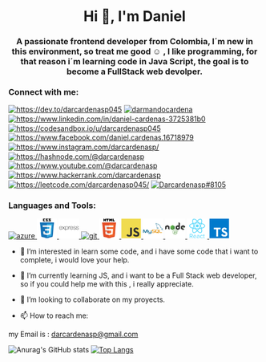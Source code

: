 <h1 align="center">Hi 👋, I'm Daniel</h1>
<h3 align="center" line-height= "150%">A passionate frontend developer from Colombia, I´m new in this environment, so treat me good ☺️ , I like programming, for that reason i´m learning code in Java Script, the goal is to become a FullStack web devolper.</h3>

<h3 align="left"style="line-height: 100%">Connect with me:</h3>
<p align="left">
<a href="https://dev.to/darcardenasp045" target="blank"><img align="center" src="https://raw.githubusercontent.com/rahuldkjain/github-profile-readme-generator/master/src/images/icons/Social/devto.svg" alt="https://dev.to/darcardenasp045" height="30" width="40" /></a>
<a href="https://twitter.com/darmandocardena" target="blank"><img align="center" src="https://raw.githubusercontent.com/rahuldkjain/github-profile-readme-generator/master/src/images/icons/Social/twitter.svg" alt="darmandocardena" height="30" width="40" /></a>
<a href="https://www.linkedin.com/in/daniel-cardenas-3725381b0" target="blank"><img align="center" src="https://raw.githubusercontent.com/rahuldkjain/github-profile-readme-generator/master/src/images/icons/Social/linked-in-alt.svg" alt="https://www.linkedin.com/in/daniel-cardenas-3725381b0" height="30" width="40" /></a>
<a href="https://codesandbox.io/u/darcardenasp045" target="blank"><img align="center" src="https://raw.githubusercontent.com/rahuldkjain/github-profile-readme-generator/master/src/images/icons/Social/codesandbox.svg" alt="https://codesandbox.io/u/darcardenasp045" height="30" width="40" /></a>
<a href="https://www.facebook.com/daniel.cardenas.16718979" target="blank"><img align="center" src="https://raw.githubusercontent.com/rahuldkjain/github-profile-readme-generator/master/src/images/icons/Social/facebook.svg" alt="https://www.facebook.com/daniel.cardenas.16718979" height="30" width="40" /></a>
<a href="https://instagram.com/darcardenasp/" target="blank"><img align="center" src="https://raw.githubusercontent.com/rahuldkjain/github-profile-readme-generator/master/src/images/icons/Social/instagram.svg" alt="https://www.instagram.com/darcardenasp/" height="30" width="40" /></a>
<a href="https://hashnode.com/@darcardenasp" target="blank"><img align="center" src="https://raw.githubusercontent.com/rahuldkjain/github-profile-readme-generator/master/src/images/icons/Social/hashnode.svg" alt="https://hashnode.com/@darcardenasp" height="30" width="40" /></a>
<a href="https://www.youtube.com/@darcardenasp" target="blank"><img align="center" src="https://raw.githubusercontent.com/rahuldkjain/github-profile-readme-generator/master/src/images/icons/Social/youtube.svg" alt="https://www.youtube.com/@darcardenasp" height="30" width="40" /></a>
<a href="https://www.hackerrank.com/darcardenasp" target="blank"><img align="center" src="https://raw.githubusercontent.com/rahuldkjain/github-profile-readme-generator/master/src/images/icons/Social/hackerrank.svg" alt="https://www.hackerrank.com/darcardenasp" height="30" width="40" /></a>
<a href="https://leetcode.com/darcardenasp045/" target="blank"><img align="center" src="https://raw.githubusercontent.com/rahuldkjain/github-profile-readme-generator/master/src/images/icons/Social/leet-code.svg" alt="https://leetcode.com/darcardenasp045/" height="30" width="40" /></a>
<a href="https://discord.gg/#8105" target="blank"><img align="center" src="https://raw.githubusercontent.com/rahuldkjain/github-profile-readme-generator/master/src/images/icons/Social/discord.svg" alt="Darcardenasp#8105" height="30" width="40" /></a>
</p>

<h3 align="left">Languages and Tools:</h3>
<p align="left"> <a href="https://azure.microsoft.com/en-in/" target="_blank" rel="noreferrer"> <img src="https://www.vectorlogo.zone/logos/microsoft_azure/microsoft_azure-icon.svg" alt="azure" width="40" height="40"/> </a> <a href="https://www.w3schools.com/css/" target="_blank" rel="noreferrer"> <img src="https://raw.githubusercontent.com/devicons/devicon/master/icons/css3/css3-original-wordmark.svg" alt="css3" width="40" height="40"/> </a> <a href="https://expressjs.com" target="_blank" rel="noreferrer"> <img src="https://raw.githubusercontent.com/devicons/devicon/master/icons/express/express-original-wordmark.svg" alt="express" width="40" height="40"/> </a> <a href="https://flutter.dev" target="_blank" rel="noreferrer"> </a> <a href="https://git-scm.com/" target="_blank" rel="noreferrer"> <img src="https://www.vectorlogo.zone/logos/git-scm/git-scm-icon.svg" alt="git" width="40" height="40"/> </a> <a href="https://www.w3.org/html/" target="_blank" rel="noreferrer"> <img src="https://raw.githubusercontent.com/devicons/devicon/master/icons/html5/html5-original-wordmark.svg" alt="html5" width="40" height="40"/> </a> <a href="https://developer.mozilla.org/en-US/docs/Web/JavaScript" target="_blank" rel="noreferrer"> <img src="https://raw.githubusercontent.com/devicons/devicon/master/icons/javascript/javascript-original.svg" alt="javascript" width="40" height="40"/> </a> <a href="https://kotlinlang.org" target="_blank" rel="noreferrer">  </a> <a href="https://www.mysql.com/" target="_blank" rel="noreferrer"> <img src="https://raw.githubusercontent.com/devicons/devicon/master/icons/mysql/mysql-original-wordmark.svg" alt="mysql" width="40" height="40"/> </a> <a href="https://nodejs.org" target="_blank" rel="noreferrer"> <img src="https://raw.githubusercontent.com/devicons/devicon/master/icons/nodejs/nodejs-original-wordmark.svg" alt="nodejs" width="40" height="40"/> </a> <a href="https://reactjs.org/" target="_blank" rel="noreferrer"> <img src="https://raw.githubusercontent.com/devicons/devicon/master/icons/react/react-original-wordmark.svg" alt="react" width="40" height="40"/> </a> <a href="https://www.typescriptlang.org/" target="_blank" rel="noreferrer"> <img src="https://raw.githubusercontent.com/devicons/devicon/master/icons/typescript/typescript-original.svg" alt="typescript" width="40" height="40"/> </a> </p>


- 👀 I’m interested in learn some code, and i have some code that i want to complete, i would love your help.

- 🌱 I’m currently learning JS, and i want to be a Full Stack web developer, so if you could help me with this , i really appreciate.

- 💞️ I’m looking to collaborate on my proyects.

- 📫 How to reach me:

my Email is : darcardenasp@gmail.com

![Anurag's GitHub stats](https://github-readme-stats.vercel.app/api?username=darcardenasp045&show_icons=true&theme=radical) [![Top Langs](https://github-readme-stats.vercel.app/api/top-langs/?username=darcardenasp045&layout=compact)](https://github.com/anuraghazra/github-readme-stats)

<!---
darcardenasp045/darcardenasp045 is a ✨ special ✨ repository because its `README.md` (this file) appears on your GitHub profile.
You can click the Preview link to take a look at your changes.
--->

